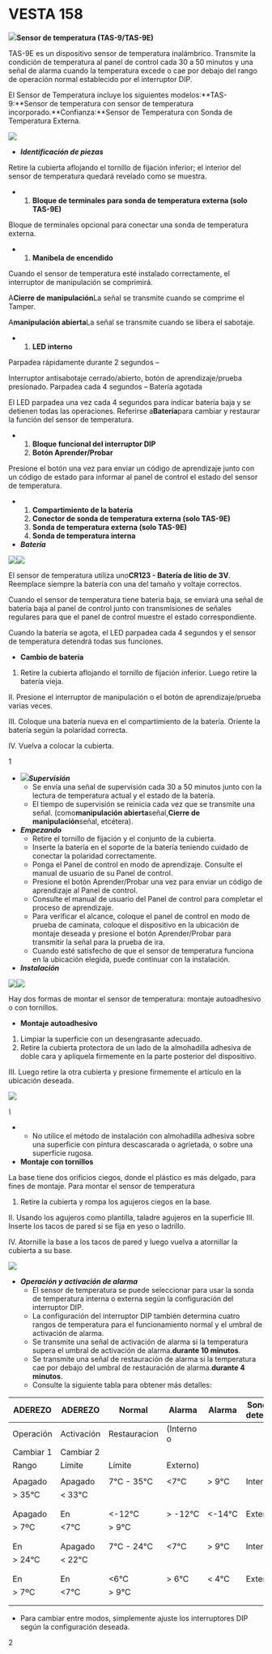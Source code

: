 # VESTA 158

![](<.gitbook/assets/0 (47).png>)**Sensor de temperatura (TAS-9/TAS-9E)**

TAS-9E es un dispositivo sensor de temperatura inalámbrico. Transmite la condición de temperatura al panel de control cada 30 a 50 minutos y una señal de alarma cuando la temperatura excede o cae por debajo del rango de operación normal establecido por el interruptor DIP.

El Sensor de Temperatura incluye los siguientes modelos:**TAS-9:**Sensor de temperatura con sensor de temperatura incorporado.**Confianza:**Sensor de Temperatura con Sonda de Temperatura Externa.

![](<.gitbook/assets/1 (50).jpeg>)

-   _**Identificación de piezas**_

Retire la cubierta aflojando el tornillo de fijación inferior; el interior del sensor de temperatura quedará revelado como se muestra.

-   1.  **Bloque de terminales para sonda de temperatura externa (solo TAS-9E)**

Bloque de terminales opcional para conectar una sonda de temperatura externa.

-   1.  **Manibela de encendido**

Cuando el sensor de temperatura esté instalado correctamente, el interruptor de manipulación se comprimirá.

A**Cierre de manipulación**La señal se transmite cuando se comprime el Tamper.

A**manipulación abierta**La señal se transmite cuando se libera el sabotaje.

-   1.  **LED interno**

Parpadea rápidamente durante 2 segundos –

Interruptor antisabotaje cerrado/abierto, botón de aprendizaje/prueba presionado. Parpadea cada 4 segundos – Batería agotada

El LED parpadea una vez cada 4 segundos para indicar batería baja y se detienen todas las operaciones. Referirse a**Batería**para cambiar y restaurar la función del sensor de temperatura.

-   1.  **Bloque funcional del interruptor DIP**
    2.  **Botón Aprender/Probar**

Presione el botón una vez para enviar un código de aprendizaje junto con un código de estado para informar al panel de control el estado del sensor de temperatura.

-   1.  **Compartimiento de la batería**
    2.  **Conector de sonda de temperatura externa (solo TAS-9E)**
    3.  **Sonda de temperatura externa (solo TAS-9E)**
    4.  **Sonda de temperatura interna**
-   _**Batería**_

![](<.gitbook/assets/2 (47).jpeg>)![](<.gitbook/assets/3 (42).jpeg>)

El sensor de temperatura utiliza uno**CR123 - Batería de litio de 3V**. Reemplace siempre la batería con una del tamaño y voltaje correctos.

Cuando el sensor de temperatura tiene batería baja, se enviará una señal de batería baja al panel de control junto con transmisiones de señales regulares para que el panel de control muestre el estado correspondiente.

Cuando la batería se agota, el LED parpadea cada 4 segundos y el sensor de temperatura detendrá todas sus funciones.

-   **Cambio de batería**

1.  Retire la cubierta aflojando el tornillo de fijación inferior. Luego retire la batería vieja.

II. Presione el interruptor de manipulación o el botón de aprendizaje/prueba varias veces.

III. Coloque una batería nueva en el compartimiento de la batería. Oriente la batería según la polaridad correcta.

IV. Vuelva a colocar la cubierta.

1

-   ![](<.gitbook/assets/4 (42).jpeg>)_**Supervisión**_
    -   Se envía una señal de supervisión cada 30 a 50 minutos junto con la lectura de temperatura actual y el estado de la batería.
    -   El tiempo de supervisión se reinicia cada vez que se transmite una señal. (como**manipulación abierta**señal,**Cierre de manipulación**señal, etcétera).
-   _**Empezando**_
    -   Retire el tornillo de fijación y el conjunto de la cubierta.
    -   Inserte la batería en el soporte de la batería teniendo cuidado de conectar la polaridad correctamente.
    -   Ponga el Panel de control en modo de aprendizaje. Consulte el manual de usuario de su Panel de control.
    -   Presione el botón Aprender/Probar una vez para enviar un código de aprendizaje al Panel de control.
    -   Consulte el manual de usuario del Panel de control para completar el proceso de aprendizaje.
    -   Para verificar el alcance, coloque el panel de control en modo de prueba de caminata, coloque el dispositivo en la ubicación de montaje deseada y presione el botón Aprender/Probar para transmitir la señal para la prueba de ira.
    -   Cuando esté satisfecho de que el sensor de temperatura funciona en la ubicación elegida, puede continuar con la instalación.
-   _**Instalación**_

![](<.gitbook/assets/5 (26).jpeg>)![](<.gitbook/assets/6 (36).jpeg>)

Hay dos formas de montar el sensor de temperatura: montaje autoadhesivo o con tornillos.

-   **Montaje autoadhesivo**

1.  Limpiar la superficie con un desengrasante adecuado.
2.  Retire la cubierta protectora de un lado de la almohadilla adhesiva de doble cara y aplíquela firmemente en la parte posterior del dispositivo.

III. Luego retire la otra cubierta y presione firmemente el artículo en la ubicación deseada.

![](<.gitbook/assets/7 (31).png>)

_\\<NOTE>_

-   -   No utilice el método de instalación con almohadilla adhesiva sobre una superficie con pintura descascarada o agrietada, o sobre una superficie rugosa.
-   **Montaje con tornillos**

La base tiene dos orificios ciegos, donde el plástico es más delgado, para fines de montaje. Para montar el sensor de temperatura

1.  Retire la cubierta y rompa los agujeros ciegos en la base.

II. Usando los agujeros como plantilla, taladre agujeros en la superficie III. Inserte los tacos de pared si se fija en yeso o ladrillo.

IV. Atornille la base a los tacos de pared y luego vuelva a atornillar la cubierta a su base.

![](<.gitbook/assets/8 (28).jpeg>)

-   _**Operación y activación de alarma**_
    -   El sensor de temperatura se puede seleccionar para usar la sonda de temperatura interna o externa según la configuración del interruptor DIP.
    -   La configuración del interruptor DIP también determina cuatro rangos de temperatura para el funcionamiento normal y el umbral de activación de alarma.
    -   Se transmite una señal de activación de alarma si la temperatura supera el umbral de activación de alarma.**durante 10 minutos**.
    -   Se transmite una señal de restauración de alarma si la temperatura cae por debajo del umbral de restauración de alarma.**durante 4 minutos**.
    -   Consulte la siguiente tabla para obtener más detalles:

| ADEREZO   | ADEREZO    | Normal       | Alarma     | Alarma    | Sonda de detección |   |
| --------- | ---------- | ------------ | ---------- | --------- | ------------------ | - |
| Operación | Activación | Restauracion | (Interno o |           |                    |   |
| Cambiar 1 | Cambiar 2  |              |            |           |                    |   |
| Rango     | Límite     | Límite       | Externo)   |           |                    |   |
|           |            |              |            |           |                    |   |
| Apagado   | Apagado    | 7°C - 35°C   | &lt;7°C    | > 9°C     | Interno            |   |
| > 35°C    | &lt; 33°C  |              |            |           |                    |   |
|           |            |              |            |           |                    |   |
|           |            |              |            |           |                    |   |
| Apagado   | En         | &lt;-12°C    | > -12°C    | &lt;-14°C | Externo            |   |
| > 7ºC     | &lt;7°C    | > 9°C        |            |           |                    |   |
|           |            |              |            |           |                    |   |
|           |            |              |            |           |                    |   |
| En        | Apagado    | 7°C - 24°C   | &lt;7°C    | > 9°C     | Interno            |   |
| > 24°C    | &lt; 22°C  |              |            |           |                    |   |
|           |            |              |            |           |                    |   |
|           |            |              |            |           |                    |   |
| En        | En         | &lt;6°C      | > 6°C      | &lt; 4°C  | Externo            |   |
| > 7ºC     | &lt;7°C    | > 9°C        |            |           |                    |   |
|           |            |              |            |           |                    |   |
|           |            |              |            |           |                    |   |

-   Para cambiar entre modos, simplemente ajuste los interruptores DIP según la configuración deseada.

2
